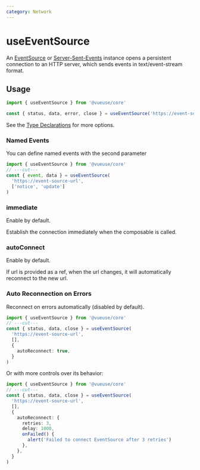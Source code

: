 ```yaml
---
category: Network
---
```


# useEventSource

An [EventSource](https://developer.mozilla.org/en-US/docs/Web/API/EventSource) or [Server-Sent-Events](https://developer.mozilla.org/en-US/docs/Web/API/Server-sent_events) instance opens a persistent connection to an HTTP server, which sends events in text/event-stream format.

## Usage

```ts
import { useEventSource } from '@vueuse/core'

const { status, data, error, close } = useEventSource('https://event-source-url')
```

See the [Type Declarations](#type-declarations) for more options.

### Named Events

You can define named events with the second parameter

```ts
import { useEventSource } from '@vueuse/core'
// ---cut---
const { event, data } = useEventSource(
  'https://event-source-url',
  ['notice', 'update']
)
```

### immediate

Enable by default.

Establish the connection immediately when the composable is called.

### autoConnect

Enable by default.

If url is provided as a ref, when the url changes, it will automatically reconnect to the new url.

### Auto Reconnection on Errors

Reconnect on errors automatically (disabled by default).

```ts
import { useEventSource } from '@vueuse/core'
// ---cut---
const { status, data, close } = useEventSource(
  'https://event-source-url',
  [],
  {
    autoReconnect: true,
  }
)
```

Or with more controls over its behavior:

```ts
import { useEventSource } from '@vueuse/core'
// ---cut---
const { status, data, close } = useEventSource(
  'https://event-source-url',
  [],
  {
    autoReconnect: {
      retries: 3,
      delay: 1000,
      onFailed() {
        alert('Failed to connect EventSource after 3 retries')
      },
    },
  }
)
```
